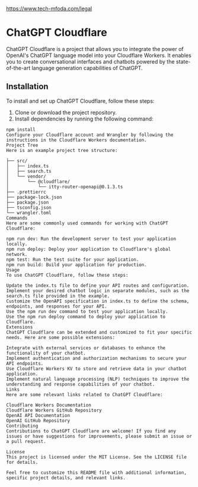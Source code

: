 https://www.tech-mfoda.com/legal
# ChatGPT Cloudflare

ChatGPT Cloudflare is a project that allows you to integrate the power of OpenAI's ChatGPT language model into your Cloudflare Workers. It enables you to create conversational interfaces and chatbots powered by the state-of-the-art language generation capabilities of ChatGPT.

## Installation

To install and set up ChatGPT Cloudflare, follow these steps:

1. Clone or download the project repository.
2. Install dependencies by running the following command:

```shell
npm install
Configure your Cloudflare account and Wrangler by following the instructions in the Cloudflare Workers documentation.
Project Tree
Here is an example project tree structure:

├── src/
│   ├── index.ts
│   ├── search.ts
│   └── vendor/
│       └── @cloudflare/
│           └── itty-router-openapi@0.1.3.ts
├── .prettierrc
├── package-lock.json
├── package.json
├── tsconfig.json
└── wrangler.toml
Commands
Here are some commonly used commands for working with ChatGPT Cloudflare:

npm run dev: Run the development server to test your application locally.
npm run deploy: Deploy your application to Cloudflare's global network.
npm test: Run the test suite for your application.
npm run build: Build your application for production.
Usage
To use ChatGPT Cloudflare, follow these steps:

Update the index.ts file to define your API routes and configuration.
Implement your desired chatbot logic in separate modules, such as the search.ts file provided in the example.
Customize the OpenAPI specification in index.ts to define the schema, endpoints, and responses for your API.
Use the npm run dev command to test your application locally.
Use the npm run deploy command to deploy your application to Cloudflare.
Extensions
ChatGPT Cloudflare can be extended and customized to fit your specific needs. Here are some possible extensions:

Integrate with external services or databases to enhance the functionality of your chatbot.
Implement authentication and authorization mechanisms to secure your API endpoints.
Use Cloudflare Workers KV to store and retrieve data in your chatbot application.
Implement natural language processing (NLP) techniques to improve the understanding and response capabilities of your chatbot.
Links
Here are some relevant links related to ChatGPT Cloudflare:

Cloudflare Workers Documentation
Cloudflare Workers GitHub Repository
OpenAI API Documentation
OpenAI GitHub Repository
Contributing
Contributions to ChatGPT Cloudflare are welcome! If you find any issues or have suggestions for improvements, please submit an issue or a pull request.

License
This project is licensed under the MIT License. See the LICENSE file for details.

Feel free to customize this README file with additional information, specific project details, and relevant links.

